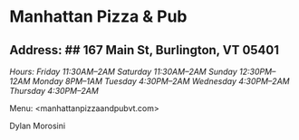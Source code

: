 # Manhattan Pizza & Pub

## Address: ## 167 Main St, Burlington, VT 05401

*Hours:* 
_Friday  	11:30AM–2AM
Saturday	11:30AM–2AM
Sunday  	12:30PM–12AM
Monday  	8PM–1AM
Tuesday 	4:30PM–2AM
Wednesday	4:30PM–2AM
Thursday	4:30PM–2AM_


Menu: <manhattanpizzaandpubvt.com>



Dylan Morosini
